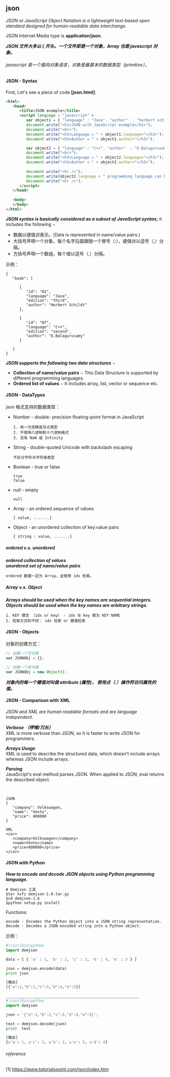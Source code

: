 ## json
*JSON or JavaScript Object Notation is a lightweight text-based open standard designed for human-readable data interchange.*

JSON Internet Media type is **application/json**.

***JSON 文件大多以 { 开头。一个文件即是一个对象，Array 也是 javascript 对象。***
###### javascript 是一个面向对象语言，对象是最基本的数据类型（primitive）。


#### JSON - Syntax

First, Let's see a piece of code **\[json.html]**:
```html
<html>
   <head>
      <title>JSON example</title>
      <script language = "javascript" >
         var object1 = { "language" : "Java", "author"  : "herbert schildt" };
         document.write("<h1>JSON with JavaScript example</h1>");
         document.write("<br>");
         document.write("<h3>Language = " + object1.language+"</h3>");  
         document.write("<h3>Author = " + object1.author+"</h3>");   

         var object2 = { "language" : "C++", "author"  : "E-Balagurusamy" };
         document.write("<br>");
         document.write("<h3>Language = " + object2.language+"</h3>");  
         document.write("<h3>Author = " + object2.author+"</h3>");   
  
         document.write("<hr />");
         document.write(object2.language + " programming language can be studied " + "from book written by " + object2.author);
         document.write("<hr />");
      </script>
   </head>
   
   <body>
   </body>
</html>
```

***JSON syntax is basically considered as a subset of JavaScript syntax;*** it includes the following −
* 数据以键值对表示。(Data is represented in name/value pairs.)
* 大括号声明一个对象，每个名字后面跟随一个冒号（:），键值对以逗号（,）分隔。
* 方括号声明一个数组，每个值以逗号（,）分隔。

示例：
```
{
   "book": [

      {
         "id": "01",
         "language": "Java",
         "edition": "third",
         "author": "Herbert Schildt"
      },

      {
         "id": "07",
         "language": "C++",
         "edition": "second",
         "author": "E.Balagurusamy"
      }

   ]
}
```

***JSON supports the following two data structures*** −
* **Collection of name/value pairs** − This Data Structure is supported by different programming languages.
* **Ordered list of values** − It includes array, list, vector or sequence etc.


#### JSON - DataTypes

json 格式支持的数据类型：
* Number - double- precision floating-point format in JavaScript
    ```
    1. 统一为双精度浮点类型
    2. 不使用八进制和十六进制格式
    3. 没有 NaN 或 Infinity
    ```
* String - double-quoted Unicode with backslash escaping
    ```
    不区分字符与字符串类型
    ```
* Boolean - true or false
    ```
    true
    false
    ```    
* null - empty
    ```
    null
    ```
* Array - an ordered sequence of values
    ```
    [ value, .......]
    ```
* Object - an unordered collection of key:value pairs
    ```
    { string : value, .......}
    ```

##### ordered v.s. unordered
***ordered collection of values*** <br>
***unordered set of name/value pairs*** <br>
```
ordered 数据一定为 Array，且使用 idx 检索。
```

##### Array v.s. Object
***Arrays should be used when the key names are sequential integers.*** <br>
***Objects should be used when the key names are arbitrary strings.*** <br>
```
1. KEY 理念 （idx or key） - idx 与 key 都为 KEY NAME
2. 检索方式的不同： idx 检索 or 键值检索
```


#### JSON - Objects

对象的创建方式：
```javascript
// 创建一个空对象 
var JSONObj = {};

// 创建一个新对象
var JSONObj = new Object();
```

***对象内的每一个键值对叫做 attribute (属性)， 使用点（.）操作符访问属性的值。***
 

#### JSON - Comparison with XML
*JSON and XML are human readable formats and are language independent.*

***Verbose （啰嗦/冗长）*** <br>
XML is more verbose than JSON, so it is faster to write JSON for programmers.

***Arrays Usage*** <br>
XML is used to describe the structured data, which doesn't include arrays whereas JSON include arrays.

***Parsing*** <br>
JavaScript's eval method parses JSON. When applied to JSON, eval returns the described object.

<br>

```
JSON
{
   "company": Volkswagen,
   "name": "Vento",
   "price": 800000
}

XML
<car>
   <company>Volkswagen</company>
   <name>Vento</name>
   <price>800000</price>
</car>
```


#### JSON with Python
***How to encode and decode JSON objects using Python programming language.***

```
# Demjson 工具
$tar xvfz demjson-1.6.tar.gz
$cd demjson-1.6
$python setup.py install
```

Functions:
```
encode - Encodes the Python object into a JSON string representation.
decode - Decodes a JSON-encoded string into a Python object.
```

示例：
```python
#!/usr/bin/python
import demjson

data = [ { 'a' : 1, 'b' : 2, 'c' : 3, 'd' : 4, 'e' : 5 } ]

json = demjson.encode(data)
print json

[输出]
[{"a":1,"b":2,"c":3,"d":4,"e":5}]

___________________________________________________________
#!/usr/bin/python
import demjson

json = '{"a":1,"b":2,"c":3,"d":4,"e":5}';

text = demjson.decode(json)
print  text

[输出]
{u'a': 1, u'c': 3, u'b': 2, u'e': 5, u'd': 4}
```


###### reference
[1] https://www.tutorialspoint.com/json/index.htm
